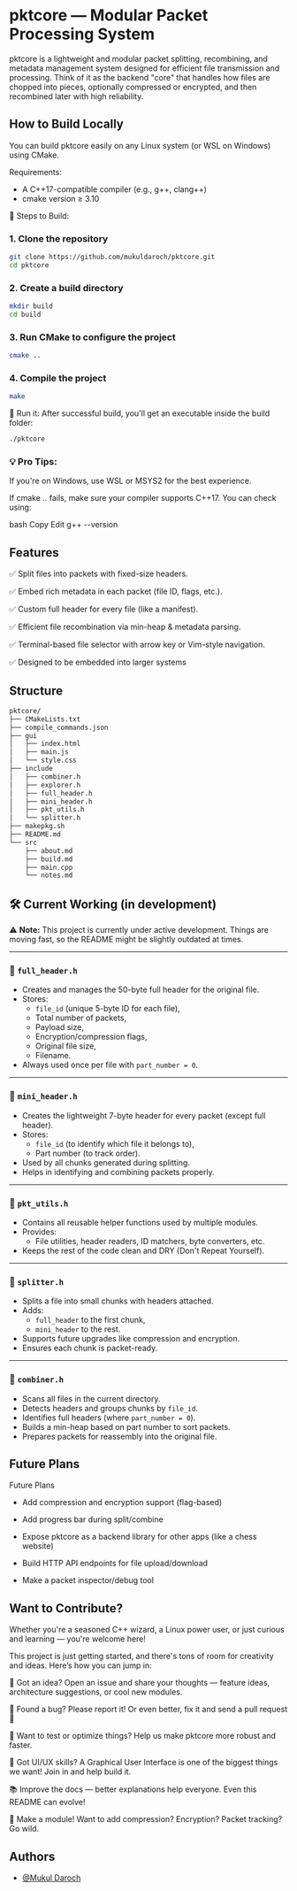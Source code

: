 
# pktcore — Modular Packet Processing System

pktcore is a lightweight and modular packet splitting, recombining, and metadata management system designed for efficient file transmission and processing. Think of it as the backend "core" that handles how files are chopped into pieces, optionally compressed or encrypted, and then recombined later with high reliability.


##  How to Build Locally
You can build pktcore easily on any Linux system (or WSL on Windows) using CMake.

Requirements:

- A C++17-compatible compiler (e.g., g++, clang++)
- cmake version ≥ 3.10

🚀 Steps to Build:

### 1. Clone the repository
```bash
git clone https://github.com/mukuldaroch/pktcore.git
cd pktcore
```
### 2. Create a build directory
```bash
mkdir build
cd build
```
### 3. Run CMake to configure the project
```bash
cmake ..
```
### 4. Compile the project
```bash
make
```
🏁 Run it:
After successful build, you'll get an executable inside the build folder:
```bash
./pktcore
```

### 💡 Pro Tips:
If you're on Windows, use WSL or MSYS2 for the best experience.

If cmake .. fails, make sure your compiler supports C++17. You can check using:

bash
Copy
Edit
g++ --version

##  Features
✅ Split files into packets with fixed-size headers.

✅ Embed rich metadata in each packet (file ID, flags, etc.).

✅ Custom full header for every file (like a manifest).

✅ Efficient file recombination via min-heap & metadata parsing.

✅ Terminal-based file selector with arrow key or Vim-style navigation.

✅ Designed to be embedded into larger systems 

## Structure
```bash
pktcore/
├── CMakeLists.txt
├── compile_commands.json
├── gui
│   ├── index.html
│   ├── main.js
│   └── style.css
├── include
│   ├── combiner.h
│   ├── explorer.h
│   ├── full_header.h
│   ├── mini_header.h
│   ├── pkt_utils.h
│   └── splitter.h
├── makepkg.sh
├── README.md
└── src
    ├── about.md
    ├── build.md
    ├── main.cpp
    └── notes.md
```
## 🛠️ Current Working (in development)
⚠️ **Note:** This project is currently under active development. Things are moving fast, so the README might be slightly outdated at times.

---

### 📁 `full_header.h`
- Creates and manages the 50-byte full header for the original file.
- Stores:
  - `file_id` (unique 5-byte ID for each file),
  - Total number of packets,
  - Payload size,
  - Encryption/compression flags,
  - Original file size,
  - Filename.
- Always used once per file with `part_number = 0`.

---

### 📁 `mini_header.h`
- Creates the lightweight 7-byte header for every packet (except full header).
- Stores:
  - `file_id` (to identify which file it belongs to),
  - Part number (to track order).
- Used by all chunks generated during splitting.
- Helps in identifying and combining packets properly.

---

### 📁 `pkt_utils.h`
- Contains all reusable helper functions used by multiple modules.
- Provides:
  - File utilities, header readers, ID matchers, byte converters, etc.
- Keeps the rest of the code clean and DRY (Don't Repeat Yourself).

---

### 📁 `splitter.h`
- Splits a file into small chunks with headers attached.
- Adds:
  - `full_header` to the first chunk,
  - `mini_header` to the rest.
- Supports future upgrades like compression and encryption.
- Ensures each chunk is packet-ready.

---

### 📁 `combiner.h`
- Scans all files in the current directory.
- Detects headers and groups chunks by `file_id`.
- Identifies full headers (where `part_number = 0`).
- Builds a min-heap based on part number to sort packets.
- Prepares packets for reassembly into the original file.

## Future Plans

Future Plans
 - Add compression and encryption support (flag-based)

 - Add progress bar during split/combine

 - Expose pktcore as a backend library for other apps (like a chess website)

 - Build HTTP API endpoints for file upload/download

 - Make a packet inspector/debug tool


## Want to Contribute?
Whether you're a seasoned C++ wizard, a Linux power user, or just curious and learning — you're welcome here!

This project is just getting started, and there's tons of room for creativity and ideas. Here’s how you can jump in:

🧠 Got an idea? Open an issue and share your thoughts — feature ideas, architecture suggestions, or cool new modules.

🐛 Found a bug? Please report it! Or even better, fix it and send a pull request 🚀

🧪 Want to test or optimize things? Help us make pktcore more robust and faster.

🎨 Got UI/UX skills? A Graphical User Interface is one of the biggest things we want! Join in and help build it.

📚 Improve the docs — better explanations help everyone. Even this README can evolve!

🧩 Make a module! Want to add compression? Encryption? Packet tracking? Go wild.
## Authors

- [@Mukul Daroch](https://www.github.com/mukuldaroch)

